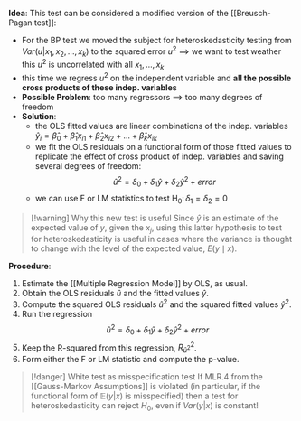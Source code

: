**Idea**:
This test can be considered a modified version of the [[Breusch-Pagan test]]:
- For the BP test we moved the subject for heteroskedasticity testing from $Var(u|x_1,x_2,...,x_k)$ to the squared error $u^2$ $\implies$ we want to test weather this $u^2$ is uncorrelated with all $x_{1},\dots,x_{k}$
- this time we regress $u^2$ on the independent variable and **all the possible cross products of these indep. variables**
- **Possible Problem**: too many regressors $\implies$ too many degrees of freedom
- **Solution**: 
	- the OLS fitted values are linear combinations of the indep. variables $\hat{y}_{i}=\hat{\beta}_{0}+\hat{\beta}_{1}x_{i1}+\hat{\beta}_{2}x_{i2}+...+\hat{\beta}_{k}x_{ik}$
	- we fit the OLS residuals on a functional form of those fitted values to replicate the effect of cross product of indep. variables and saving several degrees of freedom: $$\hat{u}^2=\delta_0+\delta_1\hat{y}+\delta_2\hat{y}^2+error$$
	- we can use F or LM statistics to test $\mathrm H_0\colon\delta_1=\delta_2=0$

>[!warning] Why this new test is useful
>Since $\hat{y}$ is an estimate of the expected value of $y$, given the $x_j$, using this latter hypothesis to test for heteroskedasticity is useful in cases where the variance is thought to change with the level of the expected value, $E(y \mid x)$.

**Procedure**:
1. Estimate the [[Multiple Regression Model]] by OLS, as usual. 
2. Obtain the OLS residuals $\hat{u}$ and the fitted values $\hat{y}$. 
3. Compute the squared OLS residuals $\hat{u}^2$ and the squared fitted values $\hat{y}^2$. 
4. Run the regression $$\hat{u}^2=\delta_0+\delta_1\hat{y}+\delta_2\hat{y}^2+error$$
5. Keep the R-squared from this regression, $R_{\hat{u}^2}^2$. 
6. Form either the F or LM statistic and compute the p-value.

>[!danger] White test as misspecification test
>If MLR.4 from the [[Gauss-Markov Assumptions]] is violated (in particular, if the functional form of $\mathbb{E}(y|x)$ is misspecified) then a test for heteroskedasticity can reject $H_0$, even if $Var(y|x)$ is constant!

